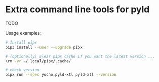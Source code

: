 # Extra command line tools for pyld

TODO

Usage examples:

```bash
# Install pipx
pip3 install --user --upgrade pipx

# (optionally) clear pipx cache if you want the latest version ...
\rm -vr ~/.local/pipx/.cache/

# check version
pipx run --spec yocho.pyld-xtl pyld-xtl --version
```
